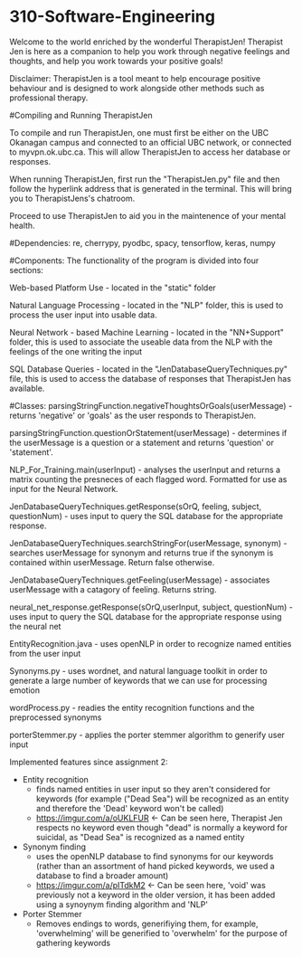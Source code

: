 # 310-Software-Engineering

Welcome to the world enriched by the wonderful TherapistJen!
Therapist Jen is here as a companion to help you work through negative feelings and thoughts, and help you work towards your positive goals!

Disclaimer: TherapistJen is a tool meant to help encourage positive behaviour and is designed to work alongside other methods such as professional therapy.


#Compiling and Running TherapistJen

To compile and run TherapistJen, one must first be either on the UBC Okanagan campus and connected to an official UBC network, or connected to myvpn.ok.ubc.ca. This will allow TherapistJen to access her database or responses. 

When running TherapistJen, first run the "TherapistJen.py" file and then follow the hyperlink address that is generated in the terminal. This will bring you to TherapistJens's chatroom.

Proceed to use TherapistJen to aid you in the maintenence of your mental health.




#Dependencies:
re, cherrypy, pyodbc, spacy, tensorflow, keras, numpy

#Components:
The functionality of the program is divided into four sections:

Web-based Platform Use - located in the "static" folder

Natural Language Processing - located in the "NLP" folder, this is used to process the user input into usable data.

Neural Network - based Machine Learning - located in the "NN+Support" folder, this is used to associate the useable data from the NLP with the feelings of the one writing the input

SQL Database Queries - located in the "JenDatabaseQueryTechniques.py" file, this is used to access the database of responses that TherapistJen has available.


#Classes:
parsingStringFunction.negativeThoughtsOrGoals(userMessage) - returns 'negative' or 'goals' as the user responds to TherapistJen.

parsingStringFunction.questionOrStatement(userMessage) - determines if the userMessage is a question or a statement and returns 'question' or 'statement'.

NLP_For_Training.main(userInput) - analyses the userInput and returns a matrix counting the presneces of each flagged word. Formatted for use as input for the Neural Network.

JenDatabaseQueryTechniques.getResponse(sOrQ, feeling, subject, questionNum) - uses input to query the SQL database for the appropriate response.

JenDatabaseQueryTechniques.searchStringFor(userMessage, synonym) - searches userMessage for synonym and returns true if the synonym is contained within userMessage. Return false otherwise.

JenDatabaseQueryTechniques.getFeeling(userMessage) - associates userMessage with a catagory of feeling. Returns string.

neural_net_response.getResponse(sOrQ,userInput, subject, questionNum) - uses input to query the SQL database for the appropriate response using the neural net

EntityRecognition.java - uses openNLP in order to recognize named entities from the user input

Synonyms.py - uses wordnet, and natural language toolkit in order to generate a large number of keywords that we can use for processing emotion

wordProcess.py - readies the entity recognition functions and the preprocessed synonyms

porterStemmer.py - applies the porter stemmer algorithm to generify user input

Implemented features since assignment 2:
  - Entity recognition
      - finds named entities in user input so they aren't considered for keywords (for example ("Dead Sea") will be recognized as an             entity and therefore the 'Dead' keyword won't be called)
      - https://imgur.com/a/oUKLFUR <- Can be seen here, Therapist Jen respects no keyword even though "dead" is normally a keyword for suicidal, as "Dead Sea" is recognized as a named entity
  - Synonym finding
      - uses the openNLP database to find synonyms for our keywords (rather than an assortment of hand picked keywords, we used a               database to find a broader amount)
      - https://imgur.com/a/pITdkM2 <- Can be seen here, 'void' was previously not a keyword in the older version, it has been added using a synoynym finding algorithm and 'NLP'
  - Porter Stemmer
    - Removes endings to words, generifiying them, for example, 'overwhelming' will be generified to 'overwhelm' for the purpose of gathering keywords




